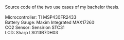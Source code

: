 Source code of the two use cases of my bachelor thesis. <br />
<br />
Microcontroller: TI MSP430FR2433 <br />
Battery Gauge: Maxim Integrated MAX17260 <br />
CO2 Sensor: Sensirion STC31 <br />
LCD: Sharp LS013B7DH03 <br />
